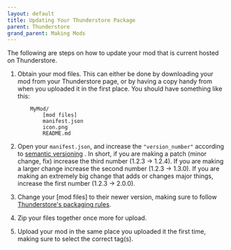 ```yaml
---
layout: default
title: Updating Your Thunderstore Package
parent: Thunderstore
grand_parent: Making Mods
---
```


The following are steps on how to update your mod that is current hosted on Thunderstore.

1. Obtain your mod files. This can either be done by downloading your mod from your Thunderstore page, or by having a
   copy handy from when you uploaded it in the first place. You should have something like this:

    ```text
        MyMod/
            [mod files]
            manifest.json
            icon.png
            README.md
    ```

2. Open your `manifest.json`, and increase the `"version_number"` according to [semantic versioning](https://semver.org)
   . In short, if you are making a patch (minor change, fix) increase the third number (1.2.3 -> 1.2.4). If you are
   making a larger change increase the second number (1.2.3 -> 1.3.0). If you are making an extremely big change that
   adds or changes major things, increase the first number (1.2.3 -> 2.0.0).
3. Change your [mod files] to their newer version, making sure to follow [Thunderstore's packaging rules](creating.md).
4. Zip your files together once more for upload.
5. Upload your mod in the same place you uploaded it the first time, making sure to select the correct tag(s).
